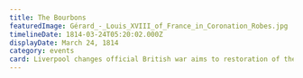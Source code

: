 ```yaml
---
title: The Bourbons
featuredImage: Gérard_-_Louis_XVIII_of_France_in_Coronation_Robes.jpg
timelineDate: 1814-03-24T05:20:02.000Z
displayDate: March 24, 1814
category: events
card: Liverpool changes official British war aims to restoration of the Bourbons.
---
```

